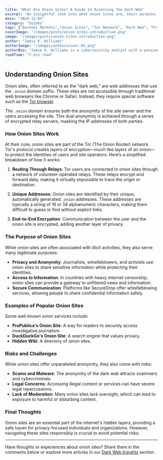 ```yaml
---
title: "What Are Onion Sites? A Guide to Accessing the Dark Web"
excerpt: "An insightful look into what onion sites are, their purpose, and how they operate within the hidden layers of the internet."
date: "2024-12-03"
category: "Guides"
tags: ["Darknet Markets","Onion Sites", "Tor Network", "Dark Web", "Privacy"]
coverImage: "/images/posts/onion-sites-introduction.png"
image: "/images/posts/onion-sites-introduction.png"
author: "Jamie K. Williams"
authorImage: "/images/authors/user-01.png"
authorBio: "Jamie K. Williams is a cybersecurity analyst with a passion for uncovering the mysteries of the dark web and educating people about digital privacy."
readTime: "7 min read"
---
```


## Understanding Onion Sites

Onion sites, often referred to as the "dark web," are web addresses that use the `.onion` domain suffix. These sites are not accessible through traditional web browsers like Chrome or Safari. Instead, they require special software such as the [Tor browser](https://www.torproject.org/).

The `.onion` domain ensures both the anonymity of the site owner and the users accessing the site. This dual anonymity is achieved through a series of encrypted relay servers, masking the IP addresses of both parties.

### How Onion Sites Work

At their core, onion sites are part of the Tor (The Onion Router) network. Tor's protocol creates layers of encryption—much like layers of an onion—to protect the identities of users and site operators. Here’s a simplified breakdown of how it works:

1. **Routing Through Relays**: Tor users are connected to onion sites through a network of volunteer-operated relays. These relays encrypt and forward data, making it virtually impossible to trace the origin or destination.

2. **Unique Addresses**: Onion sites are identified by their unique, automatically generated `.onion` addresses. These addresses are typically a string of 16 or 56 alphanumeric characters, making them difficult to guess or find without explicit links.

3. **End-to-End Encryption**: Communication between the user and the onion site is encrypted, adding another layer of privacy.

### The Purpose of Onion Sites

While onion sites are often associated with illicit activities, they also serve many legitimate purposes:

- **Privacy and Anonymity**: Journalists, whistleblowers, and activists use onion sites to share sensitive information while protecting their identities.
- **Access to Information**: In countries with heavy internet censorship, onion sites can provide a gateway to unfiltered news and information.
- **Secure Communication**: Platforms like SecureDrop offer whistleblowing services, allowing people to share confidential information safely.

### Examples of Popular Onion Sites

Some well-known onion services include:

- **ProPublica's Onion Site**: A way for readers to securely access investigative journalism.
- **DuckDuckGo's Onion Site**: A search engine that values privacy.
- **Hidden Wiki**: A directory of onion sites.

### Risks and Challenges

While onion sites offer unparalleled anonymity, they also come with risks:

- **Scams and Malware**: The anonymity of the dark web attracts scammers and cybercriminals.
- **Legal Concerns**: Accessing illegal content or services can have severe legal repercussions.
- **Lack of Moderation**: Many onion sites lack oversight, which can lead to exposure to harmful or disturbing content.

### Final Thoughts

Onion sites are an essential part of the internet's hidden layers, providing a safe haven for privacy-focused individuals and organizations. However, navigating these sites responsibly is crucial to avoid potential risks.

---

Have thoughts or experiences about onion sites? Share them in the comments below or explore more articles in our [Dark Web Insights](#) section.
